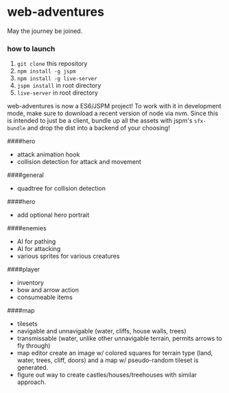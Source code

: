 # web-adventures

May the journey be joined.

### how to launch

1. `git clone` this repository
2. `npm install -g jspm`
3. `npm install -g live-server`
4. `jspm install` in root directory
5. `live-server` in root directory

web-adventures is now a ES6/JSPM project! To work with it in development
mode, make sure to download a recent version of node via nvm. Since this is intended to just be a client, bundle up all the assets with jspm's `sfx-bundle` and drop the dist into
a backend of your choosing!

####hero

- attack animation hook
- collision detection for attack and movement

####general

- quadtree for collision detection

####hero

- add optional hero portrait

####enemies

- AI for pathing
- AI for attacking
- various sprites for various creatures

####player

- inventory
- bow and arrow action
- consumeable items

####map

- tilesets
- navigable and unnavigable (water, cliffs, house walls, trees)
- transmissable (water, unlike other unnavigable terrain, permits arrows to fly through)
- map editor create an image w/ colored squares for terrain type (land, water, trees, cliff, doors) and a map w/ pseudo-random tileset is generated.
- figure out way to create castles/houses/treehouses with similar approach.

